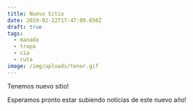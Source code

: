 ```yaml
---
title: Nuevo Sitio
date: 2019-02-22T17:47:09.650Z
draft: true
tags:
  - manada
  - tropa
  - cia
  - ruta
image: /img/uploads/tenor.gif
---
```

Tenemos nuevo sitio!

Esperamos pronto estar subiendo noticias de este nuevo año!
